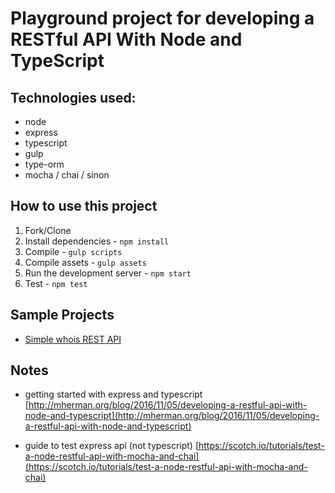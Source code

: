 # Playground project for developing a RESTful API With Node and TypeScript

## Technologies used:
- node
- express
- typescript
- gulp
- type-orm
- mocha / chai / sinon

## How to use this project

1. Fork/Clone
1. Install dependencies - `npm install`
1. Compile - `gulp scripts`
1. Compile assets - `gulp assets`
1. Run the development server - `npm start`
1. Test - `npm test`

## Sample Projects

- [Simple whois REST API](https://github.com/wingsuitist/whoissv)


## Notes

* getting started with express and typescript
[http://mherman.org/blog/2016/11/05/developing-a-restful-api-with-node-and-typescript](http://mherman.org/blog/2016/11/05/developing-a-restful-api-with-node-and-typescript)

* guide to test express api (not typescript)
[https://scotch.io/tutorials/test-a-node-restful-api-with-mocha-and-chai](https://scotch.io/tutorials/test-a-node-restful-api-with-mocha-and-chai)
